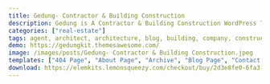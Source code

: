 ```yaml
---
title: Gedung- Contractor & Building Construction
description: Gedung is A Contractor & Building Construction WordPress Template Kit. Very suitable for Contractor, Construction Agency and Building Company with portfolio work showcase. With header builder and footer options, we create every one of template have their controls. Every choices is in you.
categories: ["real-estate"]
tags: agent, architect, architecture, blog, building, company, construction, construction company, contractor, exterior, gallery, page builder, plumber, responsive
demo: https://gedungkit.themesawesome.com/
image: /images/posts/Gedung- Contractor & Building Construction.jpeg
templates: ["404 Page", "About Page", "Archive", "Blog Page", "Contact Page", "Footer", "Global", "Header Alternative", "Header Default", "Home Page", "Project Page", "Single Post", "Single Project"]
download: https://elemkits.lemonsqueezy.com/checkout/buy/2d3e8fe0-6fa3-47c1-89f1-b3c009af1753
---
```

